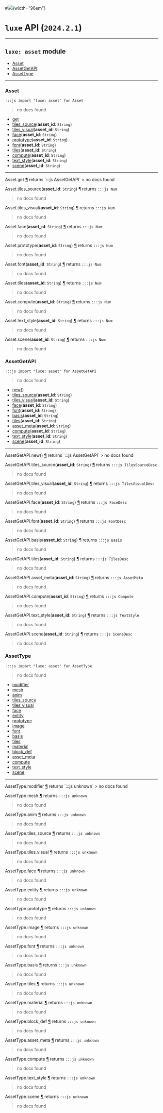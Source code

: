 #![](../../../images/luxe-dark.svg){width="96em"}

# `luxe` API (`2024.2.1`)  


---

## `luxe: asset` module

- [Asset](#asset)   
- [AssetGetAPI](#assetgetapi)   
- [AssetType](#assettype)   

---

### Asset
`:::js import "luxe: asset" for Asset`
> no docs found

- [get](#Asset.get)
- [tiles_source](#Asset.tiles_source)(**asset_id**: `String`)
- [tiles_visual](#Asset.tiles_visual)(**asset_id**: `String`)
- [face](#Asset.face)(**asset_id**: `String`)
- [prototype](#Asset.prototype)(**asset_id**: `String`)
- [font](#Asset.font)(**asset_id**: `String`)
- [tiles](#Asset.tiles)(**asset_id**: `String`)
- [compute](#Asset.compute)(**asset_id**: `String`)
- [text_style](#Asset.text_style)(**asset_id**: `String`)
- [scene](#Asset.scene)(**asset_id**: `String`)

<hr/>
<endpoint module="luxe: asset" class="Asset" signature="get"></endpoint>
<signature id="Asset.get">Asset.get
<a class="headerlink" href="#Asset.get" title="Permanent link">¶</a></signature>
<span class='api_ret'>returns</span> `:::js AssetGetAPI`
> no docs found   

<endpoint module="luxe: asset" class="Asset" signature="tiles_source(asset_id : String)"></endpoint>
<signature id="Asset.tiles_source">Asset.tiles_source(**asset_id**: `String`)
<a class="headerlink" href="#Asset.tiles_source" title="Permanent link">¶</a></signature>
<span class='api_ret'>returns</span> `:::js Num`
> no docs found   

<endpoint module="luxe: asset" class="Asset" signature="tiles_visual(asset_id : String)"></endpoint>
<signature id="Asset.tiles_visual">Asset.tiles_visual(**asset_id**: `String`)
<a class="headerlink" href="#Asset.tiles_visual" title="Permanent link">¶</a></signature>
<span class='api_ret'>returns</span> `:::js Num`
> no docs found   

<endpoint module="luxe: asset" class="Asset" signature="face(asset_id : String)"></endpoint>
<signature id="Asset.face">Asset.face(**asset_id**: `String`)
<a class="headerlink" href="#Asset.face" title="Permanent link">¶</a></signature>
<span class='api_ret'>returns</span> `:::js Num`
> no docs found   

<endpoint module="luxe: asset" class="Asset" signature="prototype(asset_id : String)"></endpoint>
<signature id="Asset.prototype">Asset.prototype(**asset_id**: `String`)
<a class="headerlink" href="#Asset.prototype" title="Permanent link">¶</a></signature>
<span class='api_ret'>returns</span> `:::js Num`
> no docs found   

<endpoint module="luxe: asset" class="Asset" signature="font(asset_id : String)"></endpoint>
<signature id="Asset.font">Asset.font(**asset_id**: `String`)
<a class="headerlink" href="#Asset.font" title="Permanent link">¶</a></signature>
<span class='api_ret'>returns</span> `:::js Num`
> no docs found   

<endpoint module="luxe: asset" class="Asset" signature="tiles(asset_id : String)"></endpoint>
<signature id="Asset.tiles">Asset.tiles(**asset_id**: `String`)
<a class="headerlink" href="#Asset.tiles" title="Permanent link">¶</a></signature>
<span class='api_ret'>returns</span> `:::js Num`
> no docs found   

<endpoint module="luxe: asset" class="Asset" signature="compute(asset_id : String)"></endpoint>
<signature id="Asset.compute">Asset.compute(**asset_id**: `String`)
<a class="headerlink" href="#Asset.compute" title="Permanent link">¶</a></signature>
<span class='api_ret'>returns</span> `:::js Num`
> no docs found   

<endpoint module="luxe: asset" class="Asset" signature="text_style(asset_id : String)"></endpoint>
<signature id="Asset.text_style">Asset.text_style(**asset_id**: `String`)
<a class="headerlink" href="#Asset.text_style" title="Permanent link">¶</a></signature>
<span class='api_ret'>returns</span> `:::js Num`
> no docs found   

<endpoint module="luxe: asset" class="Asset" signature="scene(asset_id : String)"></endpoint>
<signature id="Asset.scene">Asset.scene(**asset_id**: `String`)
<a class="headerlink" href="#Asset.scene" title="Permanent link">¶</a></signature>
<span class='api_ret'>returns</span> `:::js Num`
> no docs found   

### AssetGetAPI
`:::js import "luxe: asset" for AssetGetAPI`
> no docs found

- [new](#AssetGetAPI.new)()
- [tiles_source](#AssetGetAPI.tiles_source)(**asset_id**: `String`)
- [tiles_visual](#AssetGetAPI.tiles_visual)(**asset_id**: `String`)
- [face](#AssetGetAPI.face)(**asset_id**: `String`)
- [font](#AssetGetAPI.font)(**asset_id**: `String`)
- [basis](#AssetGetAPI.basis)(**asset_id**: `String`)
- [tiles](#AssetGetAPI.tiles)(**asset_id**: `String`)
- [asset_meta](#AssetGetAPI.asset_meta)(**asset_id**: `String`)
- [compute](#AssetGetAPI.compute)(**asset_id**: `String`)
- [text_style](#AssetGetAPI.text_style)(**asset_id**: `String`)
- [scene](#AssetGetAPI.scene)(**asset_id**: `String`)

<hr/>
<endpoint module="luxe: asset" class="AssetGetAPI" signature="new()"></endpoint>
<signature id="AssetGetAPI.new">AssetGetAPI.new()
<a class="headerlink" href="#AssetGetAPI.new" title="Permanent link">¶</a></signature>
<span class='api_ret'>returns</span> `:::js AssetGetAPI`
> no docs found   

<endpoint module="luxe: asset" class="AssetGetAPI" signature="tiles_source(asset_id : String)"></endpoint>
<signature id="AssetGetAPI.tiles_source">AssetGetAPI.tiles_source(**asset_id**: `String`)
<a class="headerlink" href="#AssetGetAPI.tiles_source" title="Permanent link">¶</a></signature>
<span class='api_ret'>returns</span> `:::js TilesSourceDesc`
> no docs found   

<endpoint module="luxe: asset" class="AssetGetAPI" signature="tiles_visual(asset_id : String)"></endpoint>
<signature id="AssetGetAPI.tiles_visual">AssetGetAPI.tiles_visual(**asset_id**: `String`)
<a class="headerlink" href="#AssetGetAPI.tiles_visual" title="Permanent link">¶</a></signature>
<span class='api_ret'>returns</span> `:::js TilesVisualDesc`
> no docs found   

<endpoint module="luxe: asset" class="AssetGetAPI" signature="face(asset_id : String)"></endpoint>
<signature id="AssetGetAPI.face">AssetGetAPI.face(**asset_id**: `String`)
<a class="headerlink" href="#AssetGetAPI.face" title="Permanent link">¶</a></signature>
<span class='api_ret'>returns</span> `:::js FaceDesc`
> no docs found   

<endpoint module="luxe: asset" class="AssetGetAPI" signature="font(asset_id : String)"></endpoint>
<signature id="AssetGetAPI.font">AssetGetAPI.font(**asset_id**: `String`)
<a class="headerlink" href="#AssetGetAPI.font" title="Permanent link">¶</a></signature>
<span class='api_ret'>returns</span> `:::js FontDesc`
> no docs found   

<endpoint module="luxe: asset" class="AssetGetAPI" signature="basis(asset_id : String)"></endpoint>
<signature id="AssetGetAPI.basis">AssetGetAPI.basis(**asset_id**: `String`)
<a class="headerlink" href="#AssetGetAPI.basis" title="Permanent link">¶</a></signature>
<span class='api_ret'>returns</span> `:::js Basis`
> no docs found   

<endpoint module="luxe: asset" class="AssetGetAPI" signature="tiles(asset_id : String)"></endpoint>
<signature id="AssetGetAPI.tiles">AssetGetAPI.tiles(**asset_id**: `String`)
<a class="headerlink" href="#AssetGetAPI.tiles" title="Permanent link">¶</a></signature>
<span class='api_ret'>returns</span> `:::js TilesDesc`
> no docs found   

<endpoint module="luxe: asset" class="AssetGetAPI" signature="asset_meta(asset_id : String)"></endpoint>
<signature id="AssetGetAPI.asset_meta">AssetGetAPI.asset_meta(**asset_id**: `String`)
<a class="headerlink" href="#AssetGetAPI.asset_meta" title="Permanent link">¶</a></signature>
<span class='api_ret'>returns</span> `:::js AssetMeta`
> no docs found   

<endpoint module="luxe: asset" class="AssetGetAPI" signature="compute(asset_id : String)"></endpoint>
<signature id="AssetGetAPI.compute">AssetGetAPI.compute(**asset_id**: `String`)
<a class="headerlink" href="#AssetGetAPI.compute" title="Permanent link">¶</a></signature>
<span class='api_ret'>returns</span> `:::js Compute`
> no docs found   

<endpoint module="luxe: asset" class="AssetGetAPI" signature="text_style(asset_id : String)"></endpoint>
<signature id="AssetGetAPI.text_style">AssetGetAPI.text_style(**asset_id**: `String`)
<a class="headerlink" href="#AssetGetAPI.text_style" title="Permanent link">¶</a></signature>
<span class='api_ret'>returns</span> `:::js TextStyle`
> no docs found   

<endpoint module="luxe: asset" class="AssetGetAPI" signature="scene(asset_id : String)"></endpoint>
<signature id="AssetGetAPI.scene">AssetGetAPI.scene(**asset_id**: `String`)
<a class="headerlink" href="#AssetGetAPI.scene" title="Permanent link">¶</a></signature>
<span class='api_ret'>returns</span> `:::js SceneDesc`
> no docs found   

### AssetType
`:::js import "luxe: asset" for AssetType`
> no docs found

- [modifier](#AssetType.modifier)
- [mesh](#AssetType.mesh)
- [anim](#AssetType.anim)
- [tiles_source](#AssetType.tiles_source)
- [tiles_visual](#AssetType.tiles_visual)
- [face](#AssetType.face)
- [entity](#AssetType.entity)
- [prototype](#AssetType.prototype)
- [image](#AssetType.image)
- [font](#AssetType.font)
- [basis](#AssetType.basis)
- [tiles](#AssetType.tiles)
- [material](#AssetType.material)
- [block_def](#AssetType.block_def)
- [asset_meta](#AssetType.asset_meta)
- [compute](#AssetType.compute)
- [text_style](#AssetType.text_style)
- [scene](#AssetType.scene)

<hr/>
<endpoint module="luxe: asset" class="AssetType" signature="modifier"></endpoint>
<signature id="AssetType.modifier">AssetType.modifier
<a class="headerlink" href="#AssetType.modifier" title="Permanent link">¶</a></signature>
<span class='api_ret'>returns</span> `:::js unknown`
> no docs found   

<endpoint module="luxe: asset" class="AssetType" signature="mesh"></endpoint>
<signature id="AssetType.mesh">AssetType.mesh
<a class="headerlink" href="#AssetType.mesh" title="Permanent link">¶</a></signature>
<span class='api_ret'>returns</span> `:::js unknown`
> no docs found   

<endpoint module="luxe: asset" class="AssetType" signature="anim"></endpoint>
<signature id="AssetType.anim">AssetType.anim
<a class="headerlink" href="#AssetType.anim" title="Permanent link">¶</a></signature>
<span class='api_ret'>returns</span> `:::js unknown`
> no docs found   

<endpoint module="luxe: asset" class="AssetType" signature="tiles_source"></endpoint>
<signature id="AssetType.tiles_source">AssetType.tiles_source
<a class="headerlink" href="#AssetType.tiles_source" title="Permanent link">¶</a></signature>
<span class='api_ret'>returns</span> `:::js unknown`
> no docs found   

<endpoint module="luxe: asset" class="AssetType" signature="tiles_visual"></endpoint>
<signature id="AssetType.tiles_visual">AssetType.tiles_visual
<a class="headerlink" href="#AssetType.tiles_visual" title="Permanent link">¶</a></signature>
<span class='api_ret'>returns</span> `:::js unknown`
> no docs found   

<endpoint module="luxe: asset" class="AssetType" signature="face"></endpoint>
<signature id="AssetType.face">AssetType.face
<a class="headerlink" href="#AssetType.face" title="Permanent link">¶</a></signature>
<span class='api_ret'>returns</span> `:::js unknown`
> no docs found   

<endpoint module="luxe: asset" class="AssetType" signature="entity"></endpoint>
<signature id="AssetType.entity">AssetType.entity
<a class="headerlink" href="#AssetType.entity" title="Permanent link">¶</a></signature>
<span class='api_ret'>returns</span> `:::js unknown`
> no docs found   

<endpoint module="luxe: asset" class="AssetType" signature="prototype"></endpoint>
<signature id="AssetType.prototype">AssetType.prototype
<a class="headerlink" href="#AssetType.prototype" title="Permanent link">¶</a></signature>
<span class='api_ret'>returns</span> `:::js unknown`
> no docs found   

<endpoint module="luxe: asset" class="AssetType" signature="image"></endpoint>
<signature id="AssetType.image">AssetType.image
<a class="headerlink" href="#AssetType.image" title="Permanent link">¶</a></signature>
<span class='api_ret'>returns</span> `:::js unknown`
> no docs found   

<endpoint module="luxe: asset" class="AssetType" signature="font"></endpoint>
<signature id="AssetType.font">AssetType.font
<a class="headerlink" href="#AssetType.font" title="Permanent link">¶</a></signature>
<span class='api_ret'>returns</span> `:::js unknown`
> no docs found   

<endpoint module="luxe: asset" class="AssetType" signature="basis"></endpoint>
<signature id="AssetType.basis">AssetType.basis
<a class="headerlink" href="#AssetType.basis" title="Permanent link">¶</a></signature>
<span class='api_ret'>returns</span> `:::js unknown`
> no docs found   

<endpoint module="luxe: asset" class="AssetType" signature="tiles"></endpoint>
<signature id="AssetType.tiles">AssetType.tiles
<a class="headerlink" href="#AssetType.tiles" title="Permanent link">¶</a></signature>
<span class='api_ret'>returns</span> `:::js unknown`
> no docs found   

<endpoint module="luxe: asset" class="AssetType" signature="material"></endpoint>
<signature id="AssetType.material">AssetType.material
<a class="headerlink" href="#AssetType.material" title="Permanent link">¶</a></signature>
<span class='api_ret'>returns</span> `:::js unknown`
> no docs found   

<endpoint module="luxe: asset" class="AssetType" signature="block_def"></endpoint>
<signature id="AssetType.block_def">AssetType.block_def
<a class="headerlink" href="#AssetType.block_def" title="Permanent link">¶</a></signature>
<span class='api_ret'>returns</span> `:::js unknown`
> no docs found   

<endpoint module="luxe: asset" class="AssetType" signature="asset_meta"></endpoint>
<signature id="AssetType.asset_meta">AssetType.asset_meta
<a class="headerlink" href="#AssetType.asset_meta" title="Permanent link">¶</a></signature>
<span class='api_ret'>returns</span> `:::js unknown`
> no docs found   

<endpoint module="luxe: asset" class="AssetType" signature="compute"></endpoint>
<signature id="AssetType.compute">AssetType.compute
<a class="headerlink" href="#AssetType.compute" title="Permanent link">¶</a></signature>
<span class='api_ret'>returns</span> `:::js unknown`
> no docs found   

<endpoint module="luxe: asset" class="AssetType" signature="text_style"></endpoint>
<signature id="AssetType.text_style">AssetType.text_style
<a class="headerlink" href="#AssetType.text_style" title="Permanent link">¶</a></signature>
<span class='api_ret'>returns</span> `:::js unknown`
> no docs found   

<endpoint module="luxe: asset" class="AssetType" signature="scene"></endpoint>
<signature id="AssetType.scene">AssetType.scene
<a class="headerlink" href="#AssetType.scene" title="Permanent link">¶</a></signature>
<span class='api_ret'>returns</span> `:::js unknown`
> no docs found   


